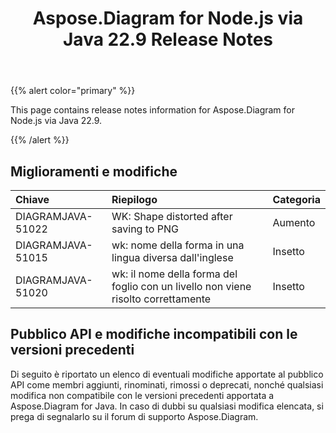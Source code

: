 ﻿---
title: Aspose.Diagram for Node.js via Java 22.9 Release Notes
type: docs
weight: 19
url: /it/nodejsjava/aspose-diagram-for-node-js-via-java-22-9-release-notes/
---
{{% alert color="primary" %}}

This page contains release notes information for Aspose.Diagram for Node.js via Java 22.9.

{{% /alert %}}
## **Miglioramenti e modifiche**  ##

|**Chiave**|**Riepilogo**|**Categoria**|
|:- |:- |:- |
|DIAGRAMJAVA-51022|WK: Shape distorted after saving to PNG|Aumento|
|DIAGRAMJAVA-51015|wk: nome della forma in una lingua diversa dall'inglese|Insetto|
|DIAGRAMJAVA-51020|wk: il nome della forma del foglio con un livello non viene risolto correttamente|Insetto|

## **Pubblico API e modifiche incompatibili con le versioni precedenti**
Di seguito è riportato un elenco di eventuali modifiche apportate al pubblico API come membri aggiunti, rinominati, rimossi o deprecati, nonché qualsiasi modifica non compatibile con le versioni precedenti apportata a Aspose.Diagram for Java. In caso di dubbi su qualsiasi modifica elencata, si prega di segnalarlo su il forum di supporto Aspose.Diagram.

